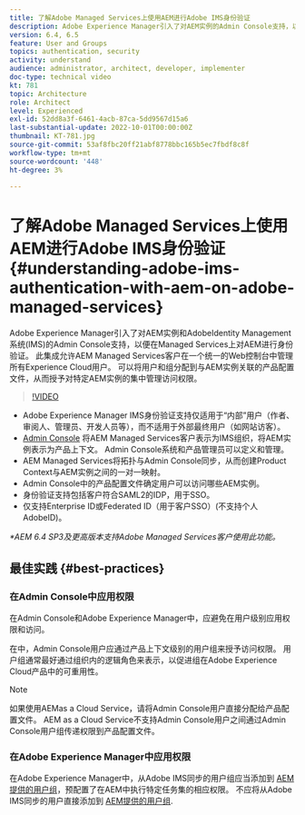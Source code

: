 ```yaml
---
title: 了解Adobe Managed Services上使用AEM进行Adobe IMS身份验证
description: Adobe Experience Manager引入了对AEM实例的Admin Console支持，以及基于Adobe IMS(Identity Management系统)的AEM Managed Services身份验证。   此集成允许AEM Managed Services客户在一个统一的Web控制台中管理所有Experience Cloud用户。 可以将用户和组分配给与AEM实例关联的产品配置文件，从而授予对特定AEM实例的集中管理访问权限。
version: 6.4, 6.5
feature: User and Groups
topics: authentication, security
activity: understand
audience: administrator, architect, developer, implementer
doc-type: technical video
kt: 781
topic: Architecture
role: Architect
level: Experienced
exl-id: 52dd8a3f-6461-4acb-87ca-5dd9567d15a6
last-substantial-update: 2022-10-01T00:00:00Z
thumbnail: KT-781.jpg
source-git-commit: 53af8fbc20ff21abf8778bbc165b5ec7fbdf8c8f
workflow-type: tm+mt
source-wordcount: '448'
ht-degree: 3%

---
```


# 了解Adobe Managed Services上使用AEM进行Adobe IMS身份验证{#understanding-adobe-ims-authentication-with-aem-on-adobe-managed-services}

Adobe Experience Manager引入了对AEM实例和AdobeIdentity Management系统(IMS)的Admin Console支持，以便在Managed Services上对AEM进行身份验证。   此集成允许AEM Managed Services客户在一个统一的Web控制台中管理所有Experience Cloud用户。 可以将用户和组分配到与AEM实例关联的产品配置文件，从而授予对特定AEM实例的集中管理访问权限。

>[!VIDEO](https://video.tv.adobe.com/v/26170?quality=12&learn=on)

* Adobe Experience Manager IMS身份验证支持仅适用于“内部”用户（作者、审阅人、管理员、开发人员等），而不适用于外部最终用户（如网站访客）。
* [Admin Console](https://adminconsole.adobe.com/) 将AEM Managed Services客户表示为IMS组织，将AEM实例表示为产品上下文。 Admin Console系统和产品管理员可以定义和管理。
* AEM Managed Services将拓扑与Admin Console同步，从而创建Product Context与AEM实例之间的一对一映射。
* Admin Console中的产品配置文件确定用户可以访问哪些AEM实例。
* 身份验证支持包括客户符合SAML2的IDP，用于SSO。
* 仅支持Enterprise ID或Federated ID（用于客户SSO）(不支持个人AdobeID)。

*&#42;AEM 6.4 SP3及更高版本支持Adobe Managed Services客户使用此功能。*

## 最佳实践 {#best-practices}

### 在Admin Console中应用权限

在Admin Console和Adobe Experience Manager中，应避免在用户级别应用权限和访问。

在中，Admin Console用户应通过产品上下文级别的用户组来授予访问权限。 用户组通常最好通过组织内的逻辑角色来表示，以促进组在Adobe Experience Cloud产品中的可重用性。

>[!NOTE]
>
> 如果使用AEMas a Cloud Service，请将Admin Console用户直接分配给产品配置文件。 AEM as a Cloud Service不支持Admin Console用户之间通过Admin Console用户组传递权限到产品配置文件。

### 在Adobe Experience Manager中应用权限

在Adobe Experience Manager中，从Adobe IMS同步的用户组应当添加到 [AEM提供的用户组](https://experienceleague.adobe.com/docs/experience-manager-65/administering/security/security.html)，预配置了在AEM中执行特定任务集的相应权限。 不应将从Adobe IMS同步的用户直接添加到 [AEM提供的用户组](https://experienceleague.adobe.com/docs/experience-manager-65/administering/security/security.html).
